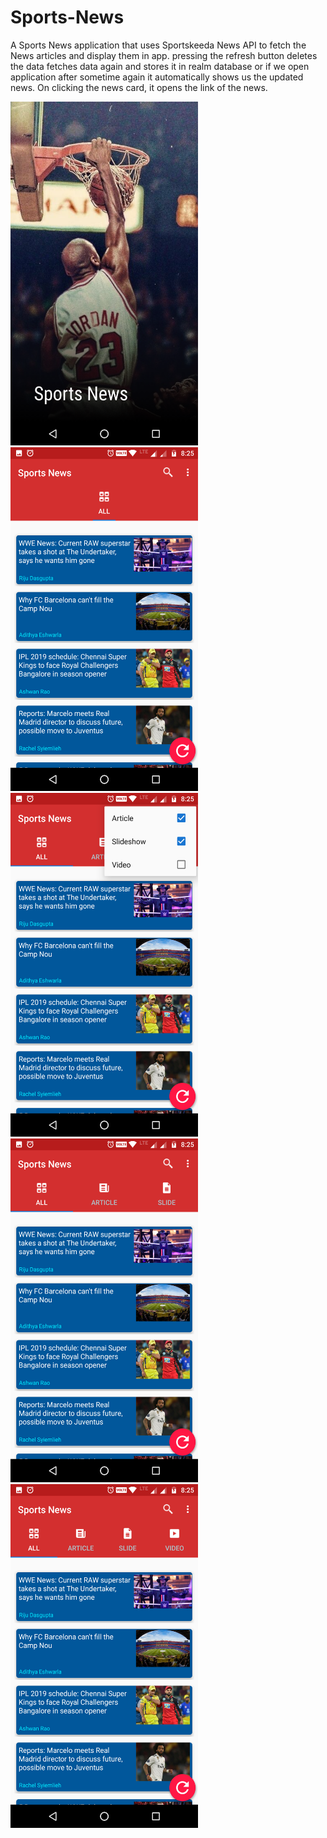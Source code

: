 # Sports-News
A  Sports News application that uses Sportskeeda News API to fetch the News articles and display them in app. pressing the refresh button deletes the data fetches data again and stores it in realm database  or if we open application after sometime again it automatically shows us the updated news.
On clicking the news card, it opens the link of the news.

<img src="Images/1.png" width ="300" height ="550"> <img src="Images/2.png" width ="300" height ="550">
<img src="Images/3.png" width ="300" height ="550">  <img src="Images/4.png" width ="300" height ="550">                      
<img src="Images/5.png" width ="300" height ="550"> 
